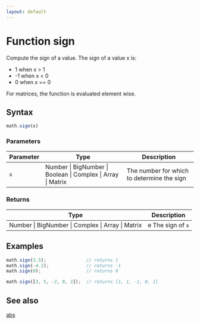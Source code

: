 ```yaml
---
layout: default
---
```


<h1 id="function-sign">Function sign</h1>

Compute the sign of a value. The sign of a value x is:

-  1 when x > 1
- -1 when x < 0
-  0 when x == 0

For matrices, the function is evaluated element wise.


<h2 id="syntax">Syntax</h2>

```js
math.sign(x)
```

<h3 id="parameters">Parameters</h3>

Parameter | Type | Description
--------- | ---- | -----------
`x` | Number &#124; BigNumber &#124; Boolean &#124; Complex &#124; Array &#124; Matrix |  The number for which to determine the sign

<h3 id="returns">Returns</h3>

Type | Description
---- | -----------
Number &#124; BigNumber &#124; Complex &#124; Array &#124; Matrix | e The sign of `x`


<h2 id="examples">Examples</h2>

```js
math.sign(3.5);               // returns 1
math.sign(-4.2);              // returns -1
math.sign(0);                 // returns 0

math.sign([3, 5, -2, 0, 2]);  // returns [1, 1, -1, 0, 1]
```


<h2 id="see-also">See also</h2>

[abs](abs.html)


<!-- Note: This file is automatically generated from source code comments. Changes made in this file will be overridden. -->
